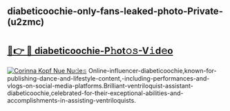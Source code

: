 ## diabeticoochie-only-fans​-leaked-photo​-Private-(u2zmc)


# <h2><a href="https://mediaupload.pro?title=diabeticoochie&ref=git">🔗👉 🔴 diabeticoochie-P𝚑ot𝚘𝚜-V𝚒d𝚎o</a></h2>

[![Corinna Kopf Nue Nu𝚍e𝚜](https://i.imgur.com/0qMVB7G.gif)](https://mediaupload.pro?title=diabeticoochie&ref=git)
Online-influencer-diabeticoochie,known-for-publishing-dance-and-lifestyle-content,-including-performances-and-vlogs-on-social-media-platforms.Brilliant-ventriloquist-assistant-diabeticoochie,celebrated-for-their-exceptional-abilities-and-accomplishments-in-assisting-ventriloquists.  